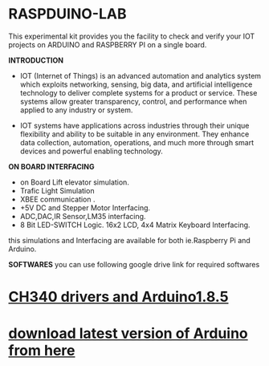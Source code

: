 # RASPDUINO-LAB

This experimental kit provides you the facility to check and verify your IOT projects on ARDUINO and RASPBERRY PI on a single board.

**INTRODUCTION**

* IOT (Internet of Things) is an advanced automation and analytics system which exploits networking, sensing, big data, and artificial intelligence technology to deliver complete systems for a product or service. These systems allow greater transparency, control, and performance when applied to any industry or system.

* IOT systems have applications across industries through their unique flexibility and ability to be suitable in any environment. They enhance data collection, automation, operations, and much more through smart devices and powerful enabling technology.

**ON BOARD INTERFACING**

* on Board Lift elevator simulation.
* Trafic Light Simulation
* XBEE communication .
* +5V DC and Stepper Motor Interfacing.
* ADC,DAC,IR Sensor,LM35 interfacing.
* 8 Bit LED-SWITCH Logic.
16x2 LCD, 4x4 Matrix Keyboard Interfacing.

this simulations and Interfacing are available for both ie.Raspberry Pi and Arduino.

**SOFTWARES**
you can use following google drive link for required softwares 

# [CH340 drivers and Arduino1.8.5](https://drive.google.com/file/d/17AKoKvmOfb26LWJAPuifU5B-RI3DSGVX/view?usp=sharing)
# [download latest version of Arduino from here](https://www.arduino.cc/en/software)






